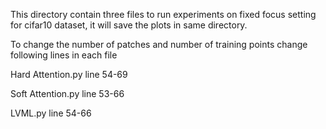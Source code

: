 This directory contain three files to run experiments on fixed focus setting for cifar10 dataset, it will save the plots in same directory.

To change the number of patches and number of training points change following lines in each file

Hard Attention.py line 54-69

Soft Attention.py line 53-66

LVML.py  line 54-66

